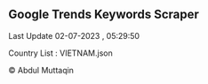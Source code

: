 

## Google Trends Keywords Scraper 
 
Last Update 02-07-2023 , 05:29:50

Country List :
VIETNAM.json



© Abdul Muttaqin 
